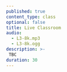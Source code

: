 ```yaml
---
published: true
content_type: class
optional: false
title: Live Classroom
audio:
  - L3-8k.mp3
  - L3-8k.ogg
description: >-
 TBC
duration: 30
---
```

